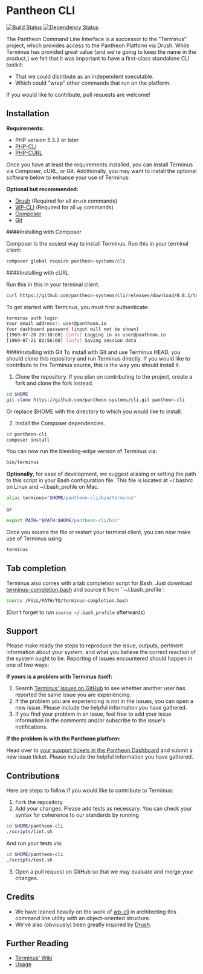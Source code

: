 Pantheon CLI
============

[![Build Status](https://travis-ci.org/pantheon-systems/cli.svg?branch=master)](https://travis-ci.org/pantheon-systems/cli) [![Dependency Status](https://gemnasium.com/pantheon-systems/cli.svg)](https://gemnasium.com/pantheon-systems/cli)

The Pantheon Command Line Interface is a successor to the "Terminus" project, which provides access to the Pantheon Platform via Drush. While Terminus has provided great value (and we're going to keep the name in the product,) we felt that it was important to have a first-class standalone CLI toolkit:

- That we could distribute as an independent executable.
- Which could "wrap" other commands that run on the platform.

If you would like to contribute, pull requests are welcome!

Installation
------------

**Requirements:**
- PHP version 5.3.2 or later
- [PHP-CLI](http://www.php-cli.com/)
- [PHP-CURL](http://php.net/manual/en/curl.setup.php)

Once you have at least the requirements installed, you can install Terminus via Composer, cURL, or Git. Additionally, you may want to install the optional software below to enhance your use of Terminus:

**Optional but recommended:**
- [Drush](http://docs.drush.org/en/master/install/) (Required for all `drush` commands)
- [WP-CLI](http://wp-cli.org/) (Required for all `wp` commands)
- [Composer](https://getcomposer.org/doc/00-intro.md)
- [Git](https://help.github.com/articles/set-up-git/)

####Installing with Composer

Composer is the easiest way to install Terminus. Run this in your terminal client:
```bash
composer global require pantheon-systems/cli
```

####Installing with cURL

Run this in this in your terminal client:
```bash
curl https://github.com/pantheon-systems/cli/releases/download/0.8.1/terminus.phar -L -o /usr/local/bin/terminus && chmod +x /usr/local/bin/terminus
```

To get started with Terminus, you must first authenticate:
```bash
terminus auth login
Your email address?: user@pantheon.io
Your dashboard password (input will not be shown)
[1969-07-20 20:18:00] [info] Logging in as user@pantheon.io
[1969-07-21 02:56:00] [info] Saving session data
```

####Installing with Git
To install with Git and use Terminus HEAD, you should clone this repository and run Terminus directly. If you would like to contribute to the Terminus source, this is the way you should install it.

1. Clone the repository. If you plan on contributing to the project, create a fork and clone the fork instead.
  ```bash
  cd $HOME
  git clone https://github.com/pantheon-systems/cli.git pantheon-cli
  ```
Or replace $HOME with the directory to which you would like to install.

2. Install the Composer dependencies.
  ```bash
  cd pantheon-cli
  composer install
  ```
You can now run the bleeding-edge version of Terminus via:
  ```bash
  bin/terminus
  ```

**Optionally**, for ease of development, we suggest aliasing or setting the path to this script in your Bash configuration file. This file is located at ~/.bashrc on Linux and ~/.bash_profile on Mac.
```bash
alias terminus="$HOME/pantheon-cli/bin/terminus"
```
or
```bash
export PATH="$PATH:$HOME/pantheon-cli/bin"
```
Once you source the file or restart your terminal client, you can now make use of Terminus using
```bash
terminus
```

Tab completion
--------------
Terminus also comes with a tab completion script for Bash. Just download [terminus-completion.bash](https://github.com/pantheon-systems/cli/blob/master/utils/terminus-completion.bash) and source it from ``~/.bash_profile`:

```bash
source /FULL/PATH/TO/terminus-completion.bash
```

(Don’t forget to run `source ~/.bash_profile` afterwards)

Support
------------
Please make ready the steps to reproduce the issue, outputs, pertinent information about your system, and what you believe the correct reaction of the system ought to be. Reporting of issues encountered should happen in one of two ways:

**If yours is a problem with Terminus itself:**

1. Search [Terminus' issues on GitHub](https://github.com/pantheon-systems/cli/issues) to see whether another user has reported the same issue you are experiencing.
2. If the problem you are experiencing is not in the issues, you can open a new issue. Please include the helpful information you have gathered.
3. If you find your problem in an issue, feel free to add your issue information in the comments and/or subscribe to the issue's notifications.

**If the problem is with the Pantheon platform:**

Head over to [your support tickets in the Pantheon Dashboard](https://dashboard.pantheon.io/users/#support) and submit a new issue ticket. Please include the helpful information you have gathered.

Contributions
------------
Here are steps to follow if you would like to contribute to Terminus:

1. Fork the repository.
2. Add your changes. Please add tests as necessary. You can check your syntax for coherence to our standards by running
  ```bash
  cd $HOME/pantheon-cli
  ./scripts/lint.sh
  ```
And run your tests via:
  ```bash
  cd $HOME/pantheon-cli
  ./scripts/test.sh
  ```

3. Open a pull request on GitHub so that we may evaluate and merge your changes.

Credits
------------
* We have leaned heavily on the work of [wp-cli](http://wp-cli.org/) in architecting this command line utility with an object-oriented structure.
* We've also (obviously) been greatly inspired by [Drush](http://drush.ws/).

Further Reading
------------
* [Terminus' Wiki](https://github.com/pantheon-systems/cli/wiki)
* [Usage](https://github.com/pantheon-systems/cli/wiki/Usage)
